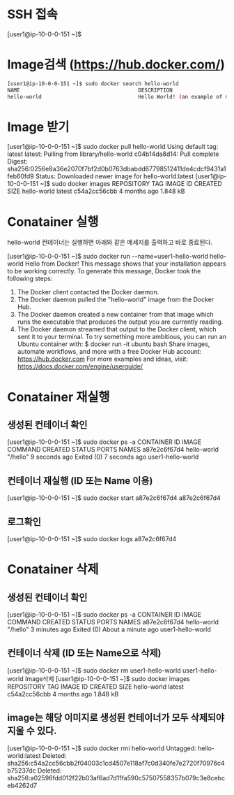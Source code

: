 # SSH 접속

[user1@ip-10-0-0-151 ~]$
 

# Image검색 (https://hub.docker.com/)
```bash
[user1@ip-10-0-0-151 ~]$ sudo docker search hello-world
NAME                                      DESCRIPTION                                     STARS     OFFICIAL   AUTOMATED
hello-world                               Hello World! (an example of minimal Docker...   206       [OK]
```
 

# Image 받기
[user1@ip-10-0-0-151 ~]$ sudo docker pull hello-world
Using default tag: latest
latest: Pulling from library/hello-world
c04b14da8d14: Pull complete
Digest: sha256:0256e8a36e2070f7bf2d0b0763dbabdd67798512411de4cdcf9431a1feb60fd9
Status: Downloaded newer image for hello-world:latest
[user1@ip-10-0-0-151 ~]$ sudo docker images
REPOSITORY          TAG                 IMAGE ID            CREATED             SIZE
hello-world         latest              c54a2cc56cbb        4 months ago        1.848 kB
 

# Conatainer 실행
hello-world 컨테이너는 실행하면 아래와 같은 메세지를 출력하고 바로 종료된다.

[user1@ip-10-0-0-151 ~]$ sudo docker run --name=user1-hello-world hello-world
Hello from Docker!
This message shows that your installation appears to be working correctly.
To generate this message, Docker took the following steps:
 1. The Docker client contacted the Docker daemon.
 2. The Docker daemon pulled the "hello-world" image from the Docker Hub.
 3. The Docker daemon created a new container from that image which runs the
    executable that produces the output you are currently reading.
 4. The Docker daemon streamed that output to the Docker client, which sent it
    to your terminal.
To try something more ambitious, you can run an Ubuntu container with:
 $ docker run -it ubuntu bash
Share images, automate workflows, and more with a free Docker Hub account:
 https://hub.docker.com
For more examples and ideas, visit:
 https://docs.docker.com/engine/userguide/
 

# Conatainer 재실행
## 생성된 컨테이너 확인
[user1@ip-10-0-0-151 ~]$ sudo docker ps -a
CONTAINER ID        IMAGE               COMMAND             CREATED             STATUS                      PORTS               NAMES
a87e2c6f67d4        hello-world         "/hello"            9 seconds ago       Exited (0) 7 seconds ago                        user1-hello-world
 
 
## 컨테이너 재실행 (ID 또는 Name 이용)
[user1@ip-10-0-0-151 ~]$ sudo docker start a87e2c6f67d4
a87e2c6f67d4
  
## 로그확인
[user1@ip-10-0-0-151 ~]$ sudo docker logs a87e2c6f67d4


# Conatainer 삭제
## 생성된 컨테이너 확인
[user1@ip-10-0-0-151 ~]$ sudo docker ps -a
CONTAINER ID        IMAGE               COMMAND             CREATED             STATUS                          PORTS               NAMES
a87e2c6f67d4        hello-world         "/hello"            3 minutes ago       Exited (0) About a minute ago                       user1-hello-world
 
## 컨테이너 삭제 (ID 또는 Name으로 삭제)
[user1@ip-10-0-0-151 ~]$ sudo docker rm user1-hello-world
user1-hello-world
Image삭제
[user1@ip-10-0-0-151 ~]$ sudo docker images
REPOSITORY          TAG                 IMAGE ID            CREATED             SIZE
hello-world         latest              c54a2cc56cbb        4 months ago        1.848 kB
  
## image는 해당 이미지로 생성된 컨테이너가 모두 삭제되야 지울 수 있다.
[user1@ip-10-0-0-151 ~]$ sudo docker rmi hello-world
Untagged: hello-world:latest
Deleted: sha256:c54a2cc56cbb2f04003c1cd4507e118af7c0d340fe7e2720f70976c4b75237dc
Deleted: sha256:a02596fdd012f22b03af6ad7d11fa590c57507558357b079c3e8cebceb4262d7

